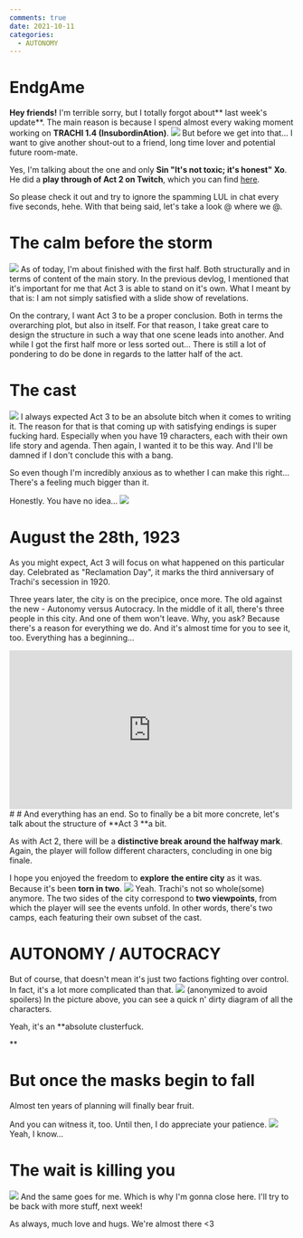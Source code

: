 ```yaml
---
comments: true
date: 2021-10-11
categories:
  - AUTONOMY
---
```


# EndgAme

**Hey friends!**
I'm terrible sorry, but I totally forgot about** last week's update**.
The main reason is because I spend almost every waking moment working on **TRACHI 1.4 (InsubordinAtion)**.
![](/assets/blog/images/itch/2021/s9MoG2.png)
But before we get into that...
I want to give another shout-out to a friend, long time lover and potential future room-mate.

Yes, I'm talking about the one and only **Sin "It's not toxic; it's honest" Xo**.
He did a **play through of Act 2 on Twitch**, which you can find [here](https://www.twitch.tv/videos/1171972580).

So please check it out and try to ignore the spamming LUL in chat every five seconds, hehe.
With that being said, let's take a look @ where we @.
<!-- more -->

# The calm before the storm
![](/assets/blog/images/itch/2021/A5ZD%2Bm.png)
As of today, I'm about finished with the first half.
Both structurally and in terms of content of the main story.
In the previous devlog, I mentioned that it's important for me that Act 3 is able to stand on it's own.
What I meant by that is: I am not simply satisfied with a slide show of revelations.

On the contrary, I want Act 3 to be a proper conclusion.
Both in terms the overarching plot, but also in itself.
For that reason, I take great care to design the structure in such a way that one scene leads into another.
And while I got the first half more or less sorted out...
There is still a lot of pondering to do be done in regards to the latter half of the act.

# The cast
![](/assets/blog/images/itch/2021/xWFN1C.png)
I always expected Act 3 to be an absolute bitch when it comes to writing it.
The reason for that is that coming up with satisfying endings is super fucking hard.
Especially when you have 19 characters, each with their own life story and agenda.
Then again, I wanted it to be this way.
And I'll be damned if I don't conclude this with a bang.

So even though I'm incredibly anxious as to whether I can make this right...
There's a feeling much bigger than it.

Honestly.
You have no idea...
![](/assets/blog/images/itch/2021/B3XAQb.png)

# August the 28th, 1923
As you might expect, Act 3 will focus on what happened on this particular day.
Celebrated as "Reclamation Day", it marks the third anniversary of Trachi's secession in 1920.

Three years later, the city is on the precipice, once more.
The old against the new -
Autonomy versus Autocracy.
In the middle of it all, there's three people in this city.
And one of them won't leave.
Why, you ask?
Because there's a reason for everything we do.
And it's almost time for you to see it, too.
Everything has a beginning...
<iframe src="https://www.youtube.com/embed/QLzXM3aGDK4" width="500" height="281" frameborder="0" allowfullscreen></iframe>
#
# And everything has an end.
So to finally be a bit more concrete, let's talk about the structure of **Act 3 **a bit.

As with Act 2, there will be a **distinctive break around the halfway mark**.
Again, the player will follow different characters, concluding in one big finale.

I hope you enjoyed the freedom to **explore** **the entire city** as it was.
Because it's been **torn in two**.
![](/assets/blog/images/itch/2021/3e%2BCC%2B.png)
Yeah. Trachi's not so whole(some) anymore.
The two sides of the city correspond to **two viewpoints**, from which the player will see the events unfold.
In other words, there's two camps, each featuring their own subset of the cast.

# AUTONOMY / AUTOCRACY
But of course, that doesn't mean it's just two factions fighting over control.
In fact, it's a lot more complicated than that.
![](/assets/blog/images/itch/2021/qp0ut3.png)
(anonymized to avoid spoilers)
In the picture above, you can see a quick n' dirty diagram of all the characters.

Yeah, it's an **absolute clusterfuck.

**
# But once the masks begin to fall
Almost ten years of planning will finally bear fruit.

And you can witness it, too.
Until then, I do appreciate your patience.
![](/assets/blog/images/itch/2021/g6fPeW.png)
Yeah, I know...
# The wait is killing you
![](/assets/blog/images/itch/2021/zzlybO.png)
And the same goes for me.
Which is why I'm gonna close here.
I'll try to be back with more stuff, next week!

As always, much love and hugs.
We're almost there <3
